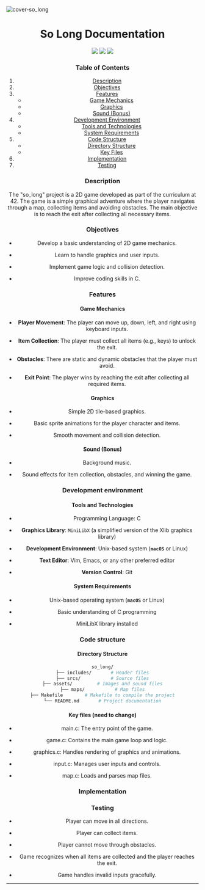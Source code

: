![cover-so_long](https://github.com/DevAwizard/So_Long_By_anwu-yan/assets/153505451/acb2c3f8-657c-4bae-a123-38845b1484b8)

<div align="center">
<h1>So Long Documentation</h1>
</div>


<div align="center"><img src="https://img.shields.io/badge/42-%23000000.svg?&style=for-the-badge&logo=42&logoColor=white" /> <img src="https://img.shields.io/badge/c-%23A8B9CC.svg?&style=for-the-badge&logo=c&logoColor=black" /> <img src="https://img.shields.io/badge/markdown-%23000000.svg?&style=for-the-badge&logo=markdown&logoColor=white"</div>

### Table of Contents

1. [Description](#description)
2. [Objectives](#objectives)
3. [Features](#features)
   - [Game Mechanics](#game-mechanics)
   - [Graphics](#graphics)
   - [Sound (Bonus)](#sound-bonus)
4. [Development Environment](#development-environment)
   - [Tools and Technologies](#tools-and-technologies)
   - [System Requirements](#system-requirements)
5. [Code Structure](#code-structure)
   - [Directory Structure](#directory-structure)
   - [Key Files](#key-files)
6. [Implementation](#implementation)
7. [Testing](#testing)




### Description

The "so_long" project is a 2D game developed as part of the curriculum at 42. The game is a simple graphical adventure where the player navigates through a map, collecting items and avoiding obstacles. The main objective is to reach the exit after collecting all necessary items.

### Objectives

- Develop a basic understanding of 2D game mechanics.

- Learn to handle graphics and user inputs.

- Implement game logic and collision detection.

- Improve coding skills in C.


### Features

#### Game Mechanics

- **Player Movement**: The player can move up, down, left, and right using keyboard inputs.

- **Item Collection**: The player must collect all items (e.g., keys) to unlock the exit.

- **Obstacles**: There are static and dynamic obstacles that the player must avoid.

- **Exit Point**: The player wins by reaching the exit after collecting all required items.

#### Graphics

- Simple 2D tile-based graphics.

- Basic sprite animations for the player character and items.

- Smooth movement and collision detection.

#### Sound (Bonus)

- Background music.

- Sound effects for item collection, obstacles, and winning the game.

### Development environment


#### Tools and Technologies
- Programming Language: C

- **Graphics Library**: `MiniLibX` (a simplified version of the Xlib graphics library)

- **Development Environment**: Unix-based system (**`macOS`** or Linux)

- **Text Editor**: Vim, Emacs, or any other preferred editor

- **Version Control**: Git

#### System Requirements

- Unix-based operating system (**`macOS`** or Linux)

- Basic understanding of C programming

- MiniLibX library installed

### Code structure

#### Directory Structure

```bash
so_long/
├── includes/       # Header files
├── srcs/           # Source files
├── assets/         # Images and sound files
├── maps/           # Map files
├── Makefile        # Makefile to compile the project
└── README.md       # Project documentation
```

#### Key files (need to change)

- main.c: The entry point of the game.

- game.c: Contains the main game loop and logic.

- graphics.c: Handles rendering of graphics and animations.

- input.c: Manages user inputs and controls.

- map.c: Loads and parses map files.

### Implementation 


### Testing

- Player can move in all directions.

- Player can collect items.

- Player cannot move through obstacles.

- Game recognizes when all items are collected and the player reaches the exit.

- Game handles invalid inputs gracefully.


---

